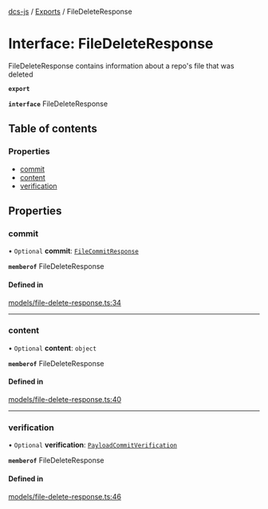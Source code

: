 [dcs-js](../README.md) / [Exports](../modules.md) / FileDeleteResponse

# Interface: FileDeleteResponse

FileDeleteResponse contains information about a repo\'s file that was deleted

**`export`**

**`interface`** FileDeleteResponse

## Table of contents

### Properties

- [commit](FileDeleteResponse.md#commit)
- [content](FileDeleteResponse.md#content)
- [verification](FileDeleteResponse.md#verification)

## Properties

### <a id="commit" name="commit"></a> commit

• `Optional` **commit**: [`FileCommitResponse`](FileCommitResponse.md)

**`memberof`** FileDeleteResponse

#### Defined in

[models/file-delete-response.ts:34](https://github.com/unfoldingWord/dcs-js/blob/09d5a5e/models/file-delete-response.ts#L34)

___

### <a id="content" name="content"></a> content

• `Optional` **content**: `object`

**`memberof`** FileDeleteResponse

#### Defined in

[models/file-delete-response.ts:40](https://github.com/unfoldingWord/dcs-js/blob/09d5a5e/models/file-delete-response.ts#L40)

___

### <a id="verification" name="verification"></a> verification

• `Optional` **verification**: [`PayloadCommitVerification`](PayloadCommitVerification.md)

**`memberof`** FileDeleteResponse

#### Defined in

[models/file-delete-response.ts:46](https://github.com/unfoldingWord/dcs-js/blob/09d5a5e/models/file-delete-response.ts#L46)
